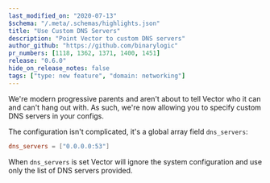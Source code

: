 ```yaml
---
last_modified_on: "2020-07-13"
$schema: "/.meta/.schemas/highlights.json"
title: "Use Custom DNS Servers"
description: "Point Vector to custom DNS servers"
author_github: "https://github.com/binarylogic"
pr_numbers: [1118, 1362, 1371, 1400, 1451]
release: "0.6.0"
hide_on_release_notes: false
tags: ["type: new feature", "domain: networking"]
---
```


We're modern progressive parents and aren't about to tell Vector who it can and
can't hang out with. As such, we're now allowing you to specify custom DNS
servers in your configs.

<!--truncate-->

The configuration isn't complicated, it's a global array field `dns_servers`:

```toml
dns_servers = ["0.0.0.0:53"]
```

When `dns_servers` is set Vector will ignore the system configuration and use
only the list of DNS servers provided.


